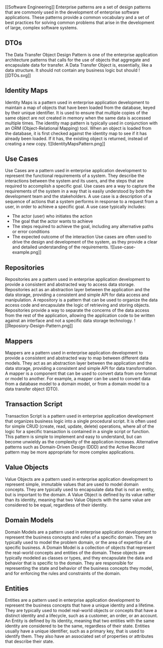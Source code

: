 [[Software Engineering]]
Enterprise patterns are a set of design patterns that are commonly used in the development of enterprise software applications. These patterns provide a common vocabulary and a set of best practices for solving common problems that arise in the development of large, complex software systems.
## DTOs
The Data Transfer Object Design Pattern is one of the enterprise application architecture patterns that calls for the use of objects that aggregate and encapsulate data for transfer. A Data Transfer Object is, essentially, like a data structure. It should not contain any business logic but should 
![[DTOs.svg]]
## Identity Maps
Identity Maps is a pattern used in enterprise application development to maintain a map of objects that have been loaded from the database, keyed by their unique identifier. It is used to ensure that multiple copies of the same object are not created in memory when the same data is accessed multiple times.
The identity map pattern is typically used in conjunction with an ORM (Object-Relational Mapping) tool. When an object is loaded from the database, it is first checked against the identity map to see if it has already been loaded. If it has, the existing object is returned, instead of creating a new copy.
![[IdentityMapsPattern.png]]
## Use Cases
Use Cases are a pattern used in enterprise application development to represent the functional requirements of a system. They describe the interactions between the system and its users, and the steps that are required to accomplish a specific goal. Use cases are a way to capture the requirements of the system in a way that is easily understood by both the development team and the stakeholders.
A use case is a description of a sequence of actions that a system performs in response to a request from a user, in order to achieve a specific goal. A use case typically includes:
- The actor (user) who initiates the action
- The goal that the actor wants to achieve
- The steps required to achieve the goal, including any alternative paths or error conditions
- The expected outcome of the interaction
Use cases are often used to drive the design and development of the system, as they provide a clear and detailed understanding of the requirements.
![[use-case-example.png]]
## Repositories
Repositories are a pattern used in enterprise application development to provide a consistent and abstracted way to access data storage. Repositories act as an abstraction layer between the application and the data storage, providing a consistent and simple API for data access and manipulation.
A repository is a pattern that can be used to organize the data access code and encapsulate the logic of retrieving and storing objects. Repositories provide a way to separate the concerns of the data access from the rest of the application, allowing the application code to be written against an interface and not a specific data storage technology.
![[Reposiory-Design-Pattern.png]]
## Mappers
Mappers are a pattern used in enterprise application development to provide a consistent and abstracted way to map between different data models. They act as an abstraction layer between the application and the data storage, providing a consistent and simple API for data transformation.
A mapper is a component that can be used to convert data from one format or model to another. For example, a mapper can be used to convert data from a database model to a domain model, or from a domain model to a data transfer object (DTO).
## Transaction Script
Transaction Script is a pattern used in enterprise application development that organizes business logic into a single procedural script. It is often used for simple CRUD (create, read, update, delete) operations, where all of the logic for a specific transaction is contained in a single script or function. This pattern is simple to implement and easy to understand, but can become unwieldy as the complexity of the application increases. Alternative patterns such as Domain-Driven Design (DDD) and the Active Record pattern may be more appropriate for more complex applications.
## Value Objects
Value Objects are a pattern used in enterprise application development to represent simple, immutable values that are used to model domain concepts. They are typically used to encapsulate data that is not an entity, but is important to the domain.
A Value Object is defined by its value rather than its identity, meaning that two Value Objects with the same value are considered to be equal, regardless of their identity.
## Domain Models
Domain Models are a pattern used in enterprise application development to represent the business concepts and rules of a specific domain. They are typically used to model the problem domain, or the area of expertise of a specific business.
A Domain Model is a collection of objects that represent the real-world concepts and entities of the domain. These objects are typically modeled as classes or types, and they encapsulate the data and behavior that is specific to the domain. They are responsible for representing the state and behavior of the business concepts they model, and for enforcing the rules and constraints of the domain.
## Entities
Entities are a pattern used in enterprise application development to represent the business concepts that have a unique identity and a lifetime. They are typically used to model real-world objects or concepts that have a distinct identity and a lifecycle, such as a customer, an order, or an account.
An Entity is defined by its identity, meaning that two entities with the same identity are considered to be the same, regardless of their state. Entities usually have a unique identifier, such as a primary key, that is used to identify them. They also have an associated set of properties or attributes that describe their state.